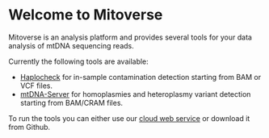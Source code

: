 # Welcome to Mitoverse

Mitoverse is an analysis platform and provides several tools for your data analysis of mtDNA sequencing reads. 

Currently the following tools are available: 

* [Haplocheck](haplocheck/haplocheck.md) for in-sample contamination detection starting from BAM or VCF files.
* [mtDNA-Server](mtdna-server/mtdna-server.md) for homoplasmies and heteroplasmy variant detection starting from BAM/CRAM files. 

To run the tools you can either use our [cloud web service](https://mitoverse.i-med.ac.at) or download it from Github.
